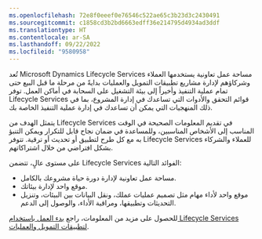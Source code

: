 ```yaml
---
ms.openlocfilehash: 72e8f0eeef0e76546c522ae65c3b23d3c2430491
ms.sourcegitcommit: c1858cd3b2bd6663edff36e214795d4934ad3ddf
ms.translationtype: HT
ms.contentlocale: ar-SA
ms.lasthandoff: 09/22/2022
ms.locfileid: "9580958"
---
```

تُعد Microsoft Dynamics Lifecycle Services مساحة عمل تعاونية يستخدمها العملاء وشركاؤهم لإدارة مشاريع تطبيقات التمويل والعمليات بدايةً من مرحلة ما قبل البيع حتى تمام عملية التنفيذ وأخيراً إلى بيئة التشغيل على السحابة في أماكن العمل. توفر Lifecycle Services قوائم التحقق والأدوات التي تساعدك في إدارة المشروع، بما في ذلك المنهجيات التي يمكن أن تساعدك في إدارة عملية التنفيذ الخاصة بك.

يتمثل الهدف من Lifecycle Services في تقديم المعلومات الصحيحة في الوقت المناسب إلى الأشخاص المناسبين، وللمساعدة في ضمان نجاح قابل للتكرار ويمكن التنبؤ به مع كل طرح لتطبيق أو تحديث أو ترقية. تتوفر Lifecycle Services للعملاء والشركاء بشكل افتراضي من خلال اشتراكاتهم.

على مستوى عالٍ، تتضمن Lifecycle Services الفوائد التالية:

- مساحة عمل تعاونية لإدارة دورة حياة مشروعك بالكامل.
- موقع واحد لإدارة بيئاتك.
- موقع واحد لأداء مهام مثل تصميم عمليات عملك، ونقل البيانات بين البيئات، وتنزيل التحديثات وتطبيقها، ومراقبة الأداء، والوصول إلى الدعم.

للحصول على مزيد من المعلومات، راجع [بدء العمل باستخدام Lifecycle Services لتطبيقات التمويل والعمليات](/training/modules/get-started-lifecycle-services-finance-operations/?azure-portal=true).
